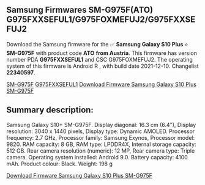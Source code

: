 <h2>Samsung Firmwares SM-G975F(ATO) G975FXXSEFUL1/G975FOXMEFUJ2/G975FXXSEFUJ2</h2>
Download the Samsung firmware for the ✅ <strong>Samsung Galaxy S10 Plus </strong> ⭐ <strong>SM-G975F</strong> with product code <strong>ATO</strong> <strong> from Austria</strong>. This firmware has version number PDA <strong>G975FXXSEFUL1</strong> and CSC G975FOXMEFUJ2. The operating system of this firmware is Android R , with build date 2021-12-10. Changelist <strong>22340597</strong>.


[SM-G975F](https://samfirm.shop/samsung/model/SM-G975F)
[G975FXXSEFUL1](https://samfirm.shop/samsung/pda/G975FXXSEFUL1)
[Download Firmware Samsung Galaxy S10 Plus SM-G975F](https://samfirm.shop/samsung/firmware/481820)
<h2>Summary description:</h2>
<p>Samsung Galaxy S10+ SM-G975F. Display diagonal: 16.3 cm (6.4"), Display resolution: 3040 x 1440 pixels, Display type: Dynamic AMOLED. Processor frequency: 2.7 GHz, Processor family: Samsung Exynos, Processor model: 9820. RAM capacity: 8 GB, RAM type: LPDDR4X, Internal storage capacity: 512 GB. Rear camera resolution (numeric): 12 MP, Rear camera type: Triple camera. Operating system installed: Android 9.0. Battery capacity: 4100 mAh. Product colour: Black. Weight: 198 g</p>


[Download Firmware Samsung Galaxy S10 Plus SM-G975F](https://samfirm.shop/samsung/firmware/481820)
